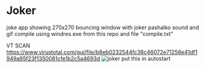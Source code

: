 # Joker
joke app showing 270x270 bouncing window with joker pashalko sound and gif
compile using windres.exe from this repo and file "compile.txt"

VT SCAN
https://www.virustotal.com/gui/file/b8eb0232544fc38c46072e71256e41df1949a95f23f1350081cfe1b2c5a4693d
![joker](https://i.imgur.com/npDbobx.gif)
put this in autostart
